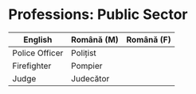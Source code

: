 # Professions: Public Sector

|English|Română (M)|Română (F)|
|-|-|-|
|Police Officer|Polițist|
|Firefighter|Pompier|
|Judge|Judecător||
